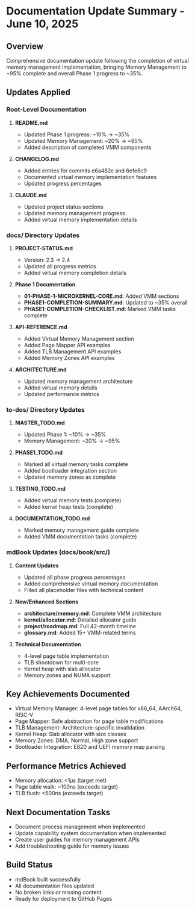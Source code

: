 # Documentation Update Summary - June 10, 2025

## Overview
Comprehensive documentation update following the completion of virtual memory management implementation, bringing Memory Management to ~95% complete and overall Phase 1 progress to ~35%.

## Updates Applied

### Root-Level Documentation
1. **README.md**
   - Updated Phase 1 progress: ~10% → ~35%
   - Updated Memory Management: ~20% → ~95%
   - Added description of completed VMM components

2. **CHANGELOG.md**
   - Added entries for commits e6a482c and 6efe6c9
   - Documented virtual memory implementation features
   - Updated progress percentages

3. **CLAUDE.md**
   - Updated project status sections
   - Updated memory management progress
   - Added virtual memory implementation details

### docs/ Directory Updates
1. **PROJECT-STATUS.md**
   - Version: 2.3 → 2.4
   - Updated all progress metrics
   - Added virtual memory completion details

2. **Phase 1 Documentation**
   - **01-PHASE-1-MICROKERNEL-CORE.md**: Added VMM sections
   - **PHASE1-COMPLETION-SUMMARY.md**: Updated to ~35% overall
   - **PHASE1-COMPLETION-CHECKLIST.md**: Marked VMM tasks complete

3. **API-REFERENCE.md**
   - Added Virtual Memory Management section
   - Added Page Mapper API examples
   - Added TLB Management API examples
   - Added Memory Zones API examples

4. **ARCHITECTURE.md**
   - Updated memory management architecture
   - Added virtual memory details
   - Updated performance metrics

### to-dos/ Directory Updates
1. **MASTER_TODO.md**
   - Updated Phase 1: ~10% → ~35%
   - Memory Management: ~20% → ~95%

2. **PHASE1_TODO.md**
   - Marked all virtual memory tasks complete
   - Added bootloader integration section
   - Updated memory zones as complete

3. **TESTING_TODO.md**
   - Added virtual memory tests (complete)
   - Added kernel heap tests (complete)

4. **DOCUMENTATION_TODO.md**
   - Marked memory management guide complete
   - Added VMM documentation tasks (complete)

### mdBook Updates (docs/book/src/)
1. **Content Updates**
   - Updated all phase progress percentages
   - Added comprehensive virtual memory documentation
   - Filled all placeholder files with technical content

2. **New/Enhanced Sections**
   - **architecture/memory.md**: Complete VMM architecture
   - **kernel/allocator.md**: Detailed allocator guide
   - **project/roadmap.md**: Full 42-month timeline
   - **glossary.md**: Added 15+ VMM-related terms

3. **Technical Documentation**
   - 4-level page table implementation
   - TLB shootdown for multi-core
   - Kernel heap with slab allocator
   - Memory zones and NUMA support

## Key Achievements Documented
- Virtual Memory Manager: 4-level page tables for x86_64, AArch64, RISC-V
- Page Mapper: Safe abstraction for page table modifications
- TLB Management: Architecture-specific invalidation
- Kernel Heap: Slab allocator with size classes
- Memory Zones: DMA, Normal, High zone support
- Bootloader Integration: E820 and UEFI memory map parsing

## Performance Metrics Achieved
- Memory allocation: <1μs (target met)
- Page table walk: ~100ns (exceeds target)
- TLB flush: <500ns (exceeds target)

## Next Documentation Tasks
- Document process management when implemented
- Update capability system documentation when implemented
- Create user guides for memory management APIs
- Add troubleshooting guide for memory issues

## Build Status
- mdBook built successfully
- All documentation files updated
- No broken links or missing content
- Ready for deployment to GitHub Pages